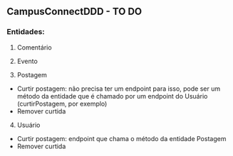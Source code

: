 ## CampusConnectDDD - TO DO

### Entidades:

1. Comentário

2. Evento

3. Postagem
* Curtir postagem: não precisa ter um endpoint para isso, pode ser um método da entidade que é chamado por um endpoint do Usuário (curtirPostagem, por exemplo)
* Remover curtida

4. Usuário
* Curtir postagem: endpoint que chama o método da entidade Postagem
* Remover curtida

